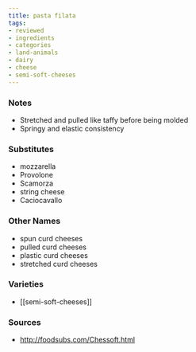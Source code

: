 ```yaml
---
title: pasta filata
tags:
- reviewed
- ingredients
- categories
- land-animals
- dairy
- cheese
- semi-soft-cheeses
---
```

### Notes
- Stretched and pulled like taffy before being molded
- Springy and elastic consistency

### Substitutes
- mozzarella
- Provolone
- Scamorza
- string cheese
- Caciocavallo

### Other Names
* spun curd cheeses
* pulled curd cheeses
* plastic curd cheeses
* stretched curd cheeses

### Varieties
* [[semi-soft-cheeses]]

### Sources
* http://foodsubs.com/Chessoft.html

